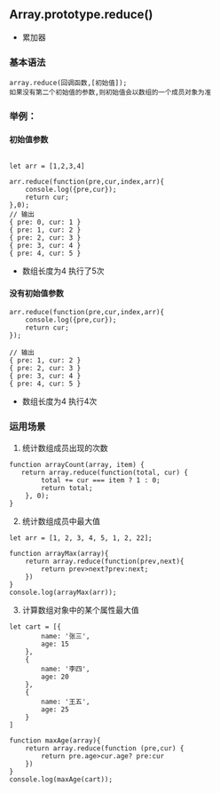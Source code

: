 ## Array.prototype.reduce()

* 累加器

### 基本语法

``` 
array.reduce(回调函数,[初始值]);
如果没有第二个初始值的参数,则初始值会以数组的一个成员对象为准
```

### 举例： 

#### 初始值参数

``` 

let arr = [1,2,3,4]

arr.reduce(function(pre,cur,index,arr){
    console.log({pre,cur});
    return cur;
},0);
// 输出
{ pre: 0, cur: 1 }
{ pre: 1, cur: 2 }
{ pre: 2, cur: 3 }
{ pre: 3, cur: 4 }
{ pre: 4, cur: 5 }
```

* 数组长度为4 执行了5次

#### 没有初始值参数

``` 
arr.reduce(function(pre,cur,index,arr){
    console.log({pre,cur});
    return cur;
});

// 输出
{ pre: 1, cur: 2 }
{ pre: 2, cur: 3 }
{ pre: 3, cur: 4 }
{ pre: 4, cur: 5 }
```

* 数组长度为4 执行4次

### 运用场景

1. 统计数组成员出现的次数

``` 
function arrayCount(array, item) {
   return array.reduce(function(total, cur) {
        total += cur === item ? 1 : 0;
        return total;
    }, 0);
}

```

2. 统计数组成员中最大值

``` 
let arr = [1, 2, 3, 4, 5, 1, 2, 22];

function arrayMax(array){
    return array.reduce(function(prev,next){
        return prev>next?prev:next;
    })
}
console.log(arrayMax(arr));
```

3. 计算数组对象中的某个属性最大值

``` 
let cart = [{
        name: '张三',
        age: 15
    },
    {
        name: '李四',
        age: 20
    },
    {
        name: '王五',
        age: 25
    }
]

function maxAge(array){
    return array.reduce(function (pre,cur) {
        return pre.age>cur.age? pre:cur        
    })
}
console.log(maxAge(cart));
```